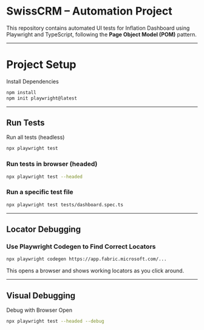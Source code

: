  
#  SwissCRM – Automation Project

This repository contains automated UI tests for Inflation Dashboard using Playwright and TypeScript, following the **Page Object Model (POM)** pattern.

---

# Project Setup

Install Dependencies

```bash
npm install
npm init playwright@latest
```

---

## Run Tests

 Run all tests (headless)

```bash
npx playwright test
```

### Run tests in browser (headed)

```bash
npx playwright test --headed
```

### Run a specific test file

```bash
npx playwright test tests/dashboard.spec.ts
```

---

## Locator Debugging

### Use Playwright Codegen to Find Correct Locators

```bash
npx playwright codegen https://app.fabric.microsoft.com/...
```

This opens a browser and shows working locators as you click around.

---

## Visual Debugging

Debug with Browser Open

```bash
npx playwright test --headed --debug
```
